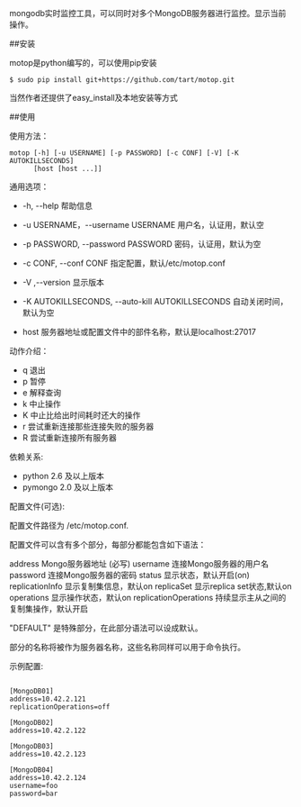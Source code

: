 mongodb实时监控工具，可以同时对多个MongoDB服务器进行监控。显示当前操作。

##安装

motop是python编写的，可以使用pip安装

```
$ sudo pip install git+https://github.com/tart/motop.git
```

当然作者还提供了easy_install及本地安装等方式

##使用

使用方法：

```
motop [-h] [-u USERNAME] [-p PASSWORD] [-c CONF] [-V] [-K AUTOKILLSECONDS]
      [host [host ...]]
```

通用选项：

- -h, --help					   帮助信息
- -u USERNAME，--username USERNAME		   用户名，认证用，默认空
- -p PASSWORD, --password PASSWORD		   密码，认证用，默认为空
- -c CONF, --conf CONF				   指定配置，默认/etc/motop.conf
- -V ,--version					   显示版本
- -K AUTOKILLSECONDS, --auto-kill AUTOKILLSECONDS  自动关闭时间，默认为空

- host 服务器地址或配置文件中的部件名称，默认是localhost:27017

动作介绍：

- q 退出
- p 暂停
- e 解释查询
- k 中止操作
- K 中止比给出时间耗时还大的操作
- r 尝试重新连接那些连接失败的服务器
- R 尝试重新连接所有服务器

依赖关系:

- python 2.6 及以上版本
- pymongo 2.0 及以上版本

配置文件(可选):

配置文件路径为 /etc/motop.conf.

配置文件可以含有多个部分，每部分都能包含如下语法：

address
Mongo服务器地址 (必写)
username
连接Mongo服务器的用户名
password
连接Mongo服务器的密码
status
显示状态，默认开启(on)
replicationInfo
显示复制集信息，默认on
replicaSet
显示replica set状态,默认on
operations
显示操作状态，默认on
replicationOperations
持续显示主从之间的复制集操作，默认开启

"DEFAULT" 是特殊部分，在此部分语法可以设成默认。

部分的名称将被作为服务器名称，这些名称同样可以用于命令执行。

示例配置:

```

[MongoDB01]
address=10.42.2.121
replicationOperations=off

[MongoDB02]
address=10.42.2.122

[MongoDB03]
address=10.42.2.123

[MongoDB04]
address=10.42.2.124
username=foo
password=bar

```
